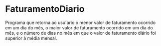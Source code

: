 # FaturamentoDiario
Programa que retorna ao usu'ario o menor valor de faturamento ocorrido em um dia do mês,  o maior valor de faturamento ocorrido em um dia do mês, e o número de dias no mês em que o valor de faturamento diário foi superior à média mensal.  
